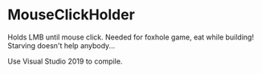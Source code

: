 # MouseClickHolder
Holds LMB until mouse click.
Needed for foxhole game, eat while building! Starving doesn't help anybody...

Use Visual Studio 2019 to compile.
